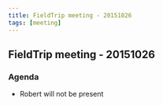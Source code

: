 ```yaml
---
title: FieldTrip meeting - 20151026
tags: [meeting]
---
```


## FieldTrip meeting - 20151026

### Agenda

- Robert will not be present
